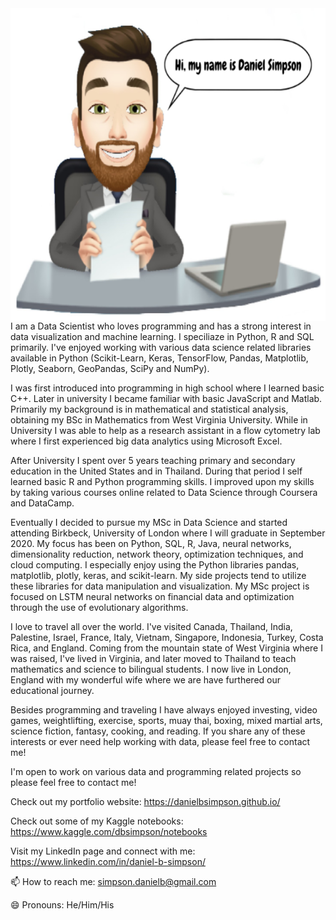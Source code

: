 <img align="right" width="650" height="500" src="Daniel_Avatar.png">

I am a Data Scientist who loves programming and has a strong interest in data visualization and machine learning. I speciliaze in Python, R and SQL primarily. I've enjoyed working with various data science related libraries available in Python (Scikit-Learn, Keras, TensorFlow, Pandas, Matplotlib, Plotly, Seaborn, GeoPandas, SciPy and NumPy).

I was first introduced into programming in high school where I learned basic C++. Later in university I became familiar with basic JavaScript and Matlab. Primarily my background is in mathematical and statistical analysis, obtaining my BSc in Mathematics from West Virginia University. While in University I was able to help as a research assistant in a flow cytometry lab where I first experienced big data analytics using Microsoft Excel.

After University I spent over 5 years teaching primary and secondary education in the United States and in Thailand. During that period I self learned basic R and Python programming skills. I improved upon my skills by taking various courses online related to Data Science through Coursera and DataCamp.

Eventually I decided to pursue my MSc in Data Science and started attending Birkbeck, University of London where I will graduate in September 2020. My focus has been on Python, SQL, R, Java, neural networks, dimensionality reduction, network theory, optimization techniques, and cloud computing. I especially enjoy using the Python libraries pandas, matplotlib, plotly, keras, and scikit-learn. My side projects tend to utilize these libraries for data manipulation and visualization. My MSc project is focused on LSTM neural networks on financial data and optimization through the use of evolutionary algorithms.

I love to travel all over the world. I've visited Canada, Thailand, India, Palestine, Israel, France, Italy, Vietnam, Singapore, Indonesia, Turkey, Costa Rica, and England. Coming from the mountain state of West Virginia where I was raised, I've lived in Virginia, and later moved to Thailand to teach mathematics and science to bilingual students. I now live in London, England with my wonderful wife where we are have furthered our educational journey.

Besides programming and traveling I have always enjoyed investing, video games, weightlifting, exercise, sports, muay thai, boxing, mixed martial arts, science fiction, fantasy, cooking, and reading. If you share any of these interests or ever need help working with data, please feel free to contact me!

I'm open to work on various data and programming related projects so please feel free to contact me!

Check out my portfolio website: https://danielbsimpson.github.io/

Check out some of my Kaggle notebooks: https://www.kaggle.com/dbsimpson/notebooks

Visit my LinkedIn page and connect with me: https://www.linkedin.com/in/daniel-b-simpson/

📫 How to reach me: simpson.danielb@gmail.com

😄 Pronouns: He/Him/His
